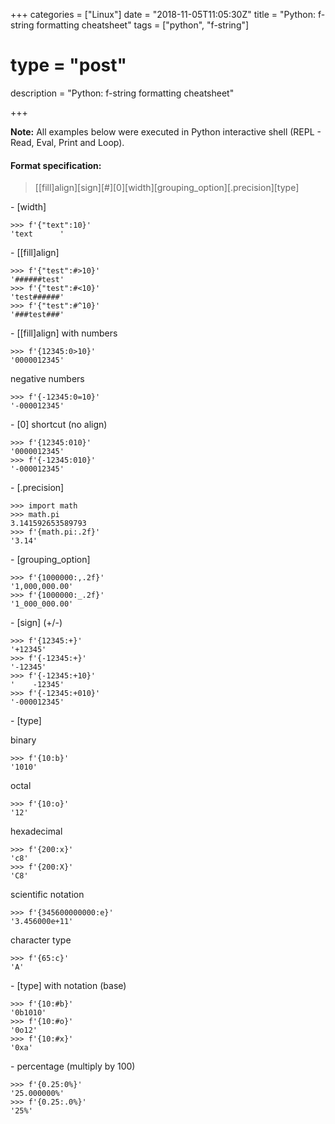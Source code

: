 +++
categories = ["Linux"]
date = "2018-11-05T11:05:30Z"
title = "Python: f-string formatting cheatsheet"
tags = ["python", "f-string"]
# type = "post"
description = "Python: f-string formatting cheatsheet"

+++

**Note:** All examples below were executed in Python interactive shell (REPL - Read, Eval, Print and Loop).

#### Format specification:
> [[fill]align][sign][#][0][width][grouping_option][.precision][type]

\- [width]

```
>>> f'{"text":10}'
'text      '
```

\- [[fill]align]

```
>>> f'{"test":#>10}'
'######test'
>>> f'{"test":#<10}'
'test######'
>>> f'{"test":#^10}'
'###test###'
```

\- [[fill]align] with numbers

```
>>> f'{12345:0>10}'
'0000012345'
```
negative numbers

```
>>> f'{-12345:0=10}'
'-000012345'
```

\- [0] shortcut (no align)

```
>>> f'{12345:010}'
'0000012345'
>>> f'{-12345:010}'
'-000012345'
```

\- [.precision]

```
>>> import math
>>> math.pi
3.141592653589793
>>> f'{math.pi:.2f}'
'3.14'
```

\- [grouping_option]

```
>>> f'{1000000:,.2f}'
'1,000,000.00'
>>> f'{1000000:_.2f}'
'1_000_000.00'
```

\- [sign] \(+/-)

```
>>> f'{12345:+}'
'+12345'
>>> f'{-12345:+}'
'-12345'
>>> f'{-12345:+10}'
'    -12345'
>>> f'{-12345:+010}'
'-000012345'
```

\- [type]

binary

```
>>> f'{10:b}'
'1010'
```

octal

```
>>> f'{10:o}'
'12'
```

hexadecimal

```
>>> f'{200:x}'
'c8'
>>> f'{200:X}'
'C8'
```

scientific notation

```
>>> f'{345600000000:e}'
'3.456000e+11'
```

character type

```
>>> f'{65:c}'
'A'
```

\- [type] with notation (base)

```
>>> f'{10:#b}'
'0b1010'
>>> f'{10:#o}'
'0o12'
>>> f'{10:#x}'
'0xa'
```

\- percentage (multiply by 100)

```
>>> f'{0.25:0%}'
'25.000000%'
>>> f'{0.25:.0%}'
'25%'
```
